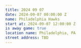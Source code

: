 ```yaml
---
title: 2024 09 07
date: 2024-09-07 00:00:00 Z
name: Philadelphia Hawks
start at: 2024-09-07 12:00:00 Z
is away game: true
location name: Philadelphia, PA
street address: TBD
---
```


